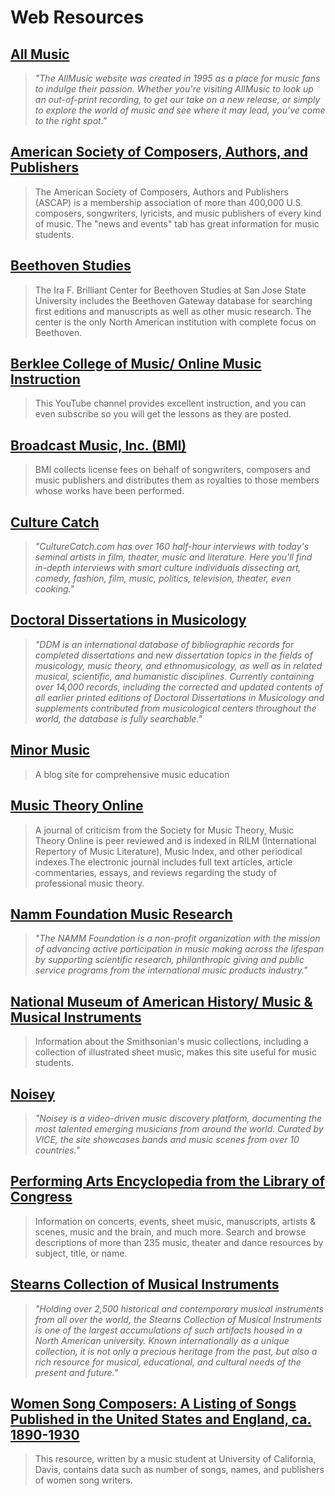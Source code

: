 # Web Resources

## [All Music](http://www.allmusic.com/)

> _"The AllMusic website was created in 1995 as a place for music fans to indulge their passion. Whether you're visiting AllMusic to look up an out-of-print recording, to get our take on a new release, or simply to explore the world of music and see where it may lead, you've come to the right spot."_

## [American Society of Composers, Authors, and Publishers](http://www.ascap.com/)

> The American Society of Composers, Authors and Publishers \(ASCAP\) is a membership association of more than 400,000 U.S. composers, songwriters, lyricists, and music publishers of every kind of music. The "news and events" tab has great information for music students.

## [Beethoven Studies](http://www.sjsu.edu/beethoven/)

> The Ira F. Brilliant Center for Beethoven Studies at San Jose State University includes the Beethoven Gateway database for searching first editions and manuscripts as well as other music research. The center is the only North American institution with complete focus on Beethoven.

## [Berklee College of Music/ Online Music Instruction](http://www.youtube.com/user/Berkleemusic)

> This YouTube channel provides excellent instruction, and you can even subscribe so you will get the lessons as they are posted.

## [Broadcast Music, Inc. \(BMI\)](http://www.bmi.com/)

> BMI collects license fees on behalf of songwriters, composers and music publishers and distributes them as royalties to those members whose works have been performed.

## [Culture Catch](http://culturecatch.com/vidcast)

> _"CultureCatch.com has over 160 half-hour interviews with today's seminal artists in film, theater, music and literature. Here you'll find in-depth interviews with smart culture individuals dissecting art, comedy, fashion, film, music, politics, television, theater, even cooking."_

## [Doctoral Dissertations in Musicology](http://www.ams-net.org/ddm/index.php)

> _"DDM is an international database of bibliographic records for completed dissertations and new dissertation topics in the fields of musicology, music theory, and ethnomusicology, as well as in related musical, scientific, and humanistic disciplines. Currently containing over 14,000 records, including the corrected and updated contents of all earlier printed editions of Doctoral Dissertations in Musicology and supplements contributed from musicological centers throughout the world, the database is fully searchable."_

## [Minor Music](http://minormusicllc.com/)

> A blog site for comprehensive music education

## [Music Theory Online](http://www.mtosmt.org/index.php)

> A journal of criticism from the Society for Music Theory, Music Theory Online is peer reviewed and is indexed in RILM \(International Repertory of Music Literature\), Music Index, and other periodical indexes.The electronic journal includes full text articles, article commentaries, essays, and reviews regarding the study of professional music theory.

## [Namm Foundation Music Research](http://www.nammfoundation.org/)

> _"The NAMM Foundation is a non-profit organization with the mission of advancing active participation in music making across the lifespan by supporting scientific research, philanthropic giving and public service programs from the international music products industry."_

## [National Museum of American History/ Music & Musical Instruments](http://americanhistory.si.edu/collections/subjects/music-musical-instruments)

> Information about the Smithsonian's music collections, including a collection of illustrated sheet music, makes this site useful for music students.

## [Noisey](http://www.noisey.com/)

> _"Noisey is a video-driven music discovery platform, documenting the most talented emerging musicians from around the world. Curated by VICE, the site showcases bands and music scenes from over 10 countries."_

## [Performing Arts Encyclopedia from the Library of Congress](http://www.loc.gov/performingarts/index.html)

> Information on concerts, events, sheet music, manuscripts, artists & scenes, music and the brain, and much more. Search and browse descriptions of more than 235 music, theater and dance resources by subject, title, or name.

## [Stearns Collection of Musical Instruments](http://www.music.umich.edu/research/stearns_collection/index.htm)

> _"Holding over 2,500 historical and contemporary musical instruments from all over the world, the Stearns Collection of Musical Instruments is one of the largest accumulations of such artifacts housed in a North American university. Known internationally as a unique collection, it is not only a precious heritage from the past, but also a rich resource for musical, educational, and cultural needs of the present and future."_

## [Women Song Composers: A Listing of Songs Published in the United States and England, ca. 1890-1930](http://musdra.ucdavis.edu/people/reynolds/Women_Songs_Home.html)

> This resource, written by a music student at University of California, Davis, contains data such as number of songs, names, and publishers of women song writers.



